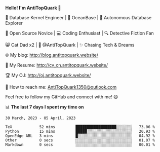 
**Hello! I'm AntiTopQuark 👋**

🔧 Database Kernel Engineer | 🌊 OceanBase | 🤖 Autonomous Database Explorer

🌱 Open Source Novice | 💻 Coding Enthusiast | 🔍 Detective Fiction Fan

😸 Cat Dad x2 | 🎉 @AntiTopQuark | ✨ Chasing Tech & Dreams

🌐 My blog: http://blog.antitopquark.website/

📄 My Resume: http://cv_cn.antitopquark.website/

🏆 My OJ: http://oj.antitopquark.website/

📧 How to reach me: AntiTopQuark1350@outlook.com

Feel free to follow my GitHub and connect with me! 😄

📊 **The last 7 days I spent my time on** 

<!--START_SECTION:waka-->
```text
30 March, 2023 - 05 April, 2023

TeX            52 mins         ██████████████████░░░░░░░   73.06 % 
Python         15 mins         █████░░░░░░░░░░░░░░░░░░░░   20.93 % 
OpenEdge ABL   3 mins          █░░░░░░░░░░░░░░░░░░░░░░░░   04.92 % 
Other          0 secs          ░░░░░░░░░░░░░░░░░░░░░░░░░   01.07 % 
Markdown       0 secs          ░░░░░░░░░░░░░░░░░░░░░░░░░   00.01 %
```
<!--END_SECTION:waka-->


